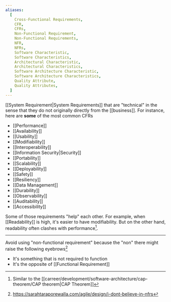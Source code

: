```yaml
---
aliases:
  [
    Cross-Functional Requirements,
    CFR,
    CFRs,
    Non-Functional Requirement,
    Non-Functional Requirements,
    NFR,
    NFRs,
    Software Characteristic,
    Software Characteristics,
    Architectural Characteristic,
    Architectural Characteristics,
    Software Architecture Characteristic,
    Software Architecture Characteristics,
    Quality Attribute,
    Quality Attributes,
  ]
---
```


[[System Requirement|System Requirements]] that are "technical" in the sense that they do not originally directly from the [[business]]. For instance, here are **some** of the most common CFRs

- [[Performance]]
- [[Availability]]
- [[Usability]]
- [[Modifiability]]
- [[Interoperability]]
- [[Information Security|Security]]
- [[Portability]]
- [[Scalability]]
- [[Deployability]]
- [[Safety]]
- [[Resiliency]]
- [[Data Management]]
- [[Durability]]
- [[Observability]]
- [[Auditability]]
- [[Accessibility]]

Some of those requirements "help" each other. For example, when [[Readability]] is high, it's easier to have modifiability. But on the other hand, readability often clashes with performance[^2].

---

Avoid using "non-functional requirement" because the "non" there might raise the following eyebrows[^1]

- It's something that is not required to function
- It's the opposite of [[Functional Requirement]]

[^1]: https://sarahtaraporewalla.com/agile/design/i-dont-believe-in-nfrs
[^2]: Similar to the [[carreer/development/software-architecture/cap-theorem/CAP theorem|CAP Theorem]]
